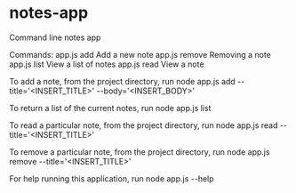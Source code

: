 # notes-app
Command line notes app

Commands:
  app.js add     Add a new note
  app.js remove  Removing a note
  app.js list    View a list of notes
  app.js read    View a note
  
To add a note, from the project directory, run node app.js add --title='<INSERT_TITLE>' --body='<INSERT_BODY>'

To return a list of the current notes, run node app.js list

To read a particular note, from the project directory, run node app.js read --title='<INSERT_TITLE>'

To remove a particular note, from the project directory, run node app.js remove --title='<INSERT_TITLE>'

For help running this application, run node app.js --help

